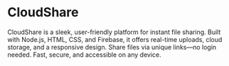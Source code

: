 # CloudShare
CloudShare is a sleek, user-friendly platform for instant file sharing. Built with Node.js, HTML, CSS, and Firebase, it offers real-time uploads, cloud storage, and a responsive design. Share files via unique links—no login needed. Fast, secure, and accessible on any device.

